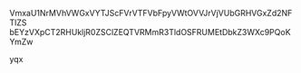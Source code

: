 VmxaU1NrMVhVWGxVYTJScFVrVTFVbFpyVWtOVVJrVjVUbGRHVGxZd2NFTlZS
bEYzVXpCT2RHUkljR0ZSClZEQTVRMmR3TldOSFRUMEtDbkZ3WXc9PQoKYmZw

yqx